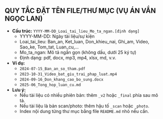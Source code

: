 ## QUY TẮC ĐẶT TÊN FILE/THƯ MỤC (VỤ ÁN VẮN NGỌC LAN)

- **Cấu trúc:** `YYYY-MM-DD_Loai_tai_lieu_Mo_ta_ngan.[định dạng]`
    - YYYY-MM-DD: Ngày tài liệu/sự kiện
    - Loai_tai_lieu: Ban_an, Ket_luan, Don_khieu_nai, Ghi_am, Video, Sao_ke, Tom_tat, Luan_cu,...
    - Mo_ta_ngan: Mô tả ngắn gọn (không dấu, dưới 25 ký tự)
    - Định dạng: pdf, docx, mp3, mp4, xlsx, md, v.v.
- **Ví dụ:**
    - `2024-07-15_Ban_an_so_tham.pdf`
    - `2023-10-31_Video_bat_giu_trai_phap_luat.mp4`
    - `2024-09-16_Don_khang_cao_bo_sung.docx`
    - `2025-06_Tong_hop_luan_cu.md`
- **Lưu ý:**
    - Nếu tài liệu có nhiều phiên bản: thêm `_v2` hoặc `_final` phía sau mô tả.
    - Nếu tài liệu là bản scan/photo: thêm hậu tố `_scan` hoặc `_photo`.
    - Index nội dung từng thư mục bằng file `README.md` nhỏ nếu cần.